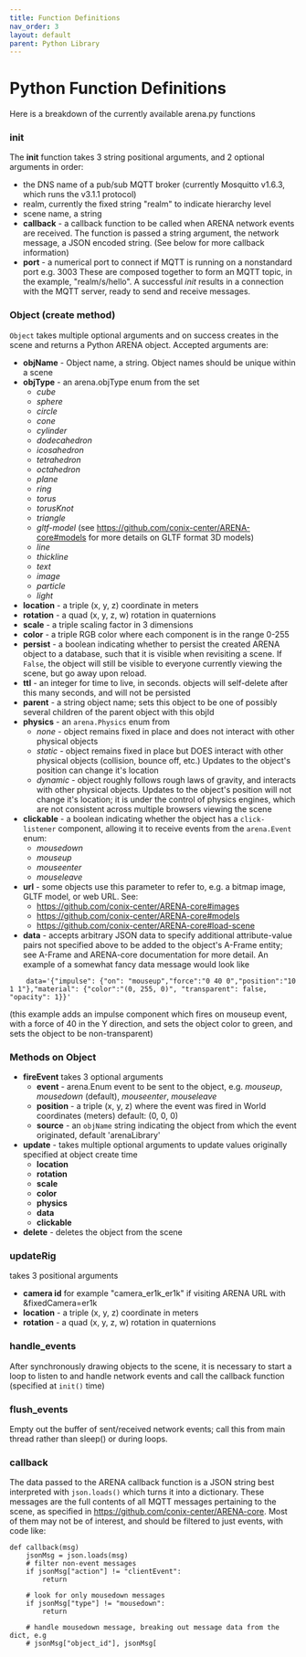 ```yaml
---
title: Function Definitions
nav_order: 3
layout: default
parent: Python Library
---
```


# Python Function Definitions

Here is a breakdown of the currently available arena.py functions

### init

The **init** function takes 3 string positional arguments, and 2 optional arguments in order:

- the DNS name of a pub/sub MQTT broker (currently Mosquitto v1.6.3, which runs the v3.1.1 protocol)
- realm, currently the fixed string "realm" to indicate hierarchy level
- scene name, a string
- **callback** - a callback function to be called when ARENA network events are received. The function is passed a string argument, the network message, a JSON encoded string. (See below for more callback information)
- **port** - a numerical port to connect if MQTT is running on a nonstandard port e.g. 3003
  These are composed together to form an MQTT topic, in the example, "realm/s/hello".
  A successful _init_ results in a connection with the MQTT server, ready to send and receive messages.

### Object (create method)

`Object` takes multiple optional arguments and on success creates in the scene and returns a Python ARENA object.
Accepted arguments are:

- **objName** - Object name, a string. Object names should be unique within a scene
- **objType** - an arena.objType enum from the set
  - _cube_
  - _sphere_
  - _circle_
  - _cone_
  - _cylinder_
  - _dodecahedron_
  - _icosahedron_
  - _tetrahedron_
  - _octahedron_
  - _plane_
  - _ring_
  - _torus_
  - _torusKnot_
  - _triangle_
  - _gltf-model_ (see https://github.com/conix-center/ARENA-core#models for more details on GLTF format 3D models)
  - _line_
  - _thickline_
  - _text_
  - _image_
  - _particle_
  - _light_
- **location** - a triple (x, y, z) coordinate in meters
- **rotation** - a quad (x, y, z, w) rotation in quaternions
- **scale** - a triple scaling factor in 3 dimensions
- **color** - a triple RGB color where each component is in the range 0-255
- **persist** - a boolean indicating whether to persist the created ARENA object to a database, such that it is visible when revisiting a scene. If `False`, the object will still be visible to everyone currently viewing the scene, but go away upon reload.
- **ttl** - an integer for time to live, in seconds. objects will self-delete after this many seconds, and will not be persisted
- **parent** - a string object name; sets this object to be one of possibly several children of the parent object with this objId
- **physics** - an `arena.Physics` enum from
  - _none_ - object remains fixed in place and does not interact with other physical objects
  - _static_ - object remains fixed in place but DOES interact with other physical objects (collision, bounce off, etc.) Updates to the object's position can change it's location
  - _dynamic_ - object roughly follows rough laws of gravity, and interacts with other physical objects. Updates to the object's position will not change it's location; it is under the control of physics engines, which are not consistent across multiple browsers viewing the scene
- **clickable** - a boolean indicating whether the object has a `click-listener` component, allowing it to receive events from the `arena.Event` enum:
  - _mousedown_
  - _mouseup_
  - _mouseenter_
  - _mouseleave_
- **url** - some objects use this parameter to refer to, e.g. a bitmap image, GLTF model, or web URL. See:
  - https://github.com/conix-center/ARENA-core#images
  - https://github.com/conix-center/ARENA-core#models
  - https://github.com/conix-center/ARENA-core#load-scene
- **data** - accepts arbitrary JSON data to specify additional attribute-value pairs not specified above to be added to the object's A-Frame entity; see A-Frame and ARENA-core documentation for more detail. An example of a somewhat fancy data message would look like

```
    data='{"impulse": {"on": "mouseup","force":"0 40 0","position":"10 1 1"},"material": {"color":"(0, 255, 0)", "transparent": false, "opacity": 1}}'
```

(this example adds an impulse component which fires on mouseup event, with a force of 40 in the Y direction, and sets the object color to green, and sets the object to be non-transparent)

### Methods on Object

- **fireEvent** takes 3 optional arguments
  - **event** - arena.Enum event to be sent to the object, e.g. _mouseup_, _mousedown_ (default), _mouseenter_, _mouseleave_
  - **position** - a triple (x, y, z) where the event was fired in World coordinates (meters) default: (0, 0, 0)
  - **source** - an `objName` string indicating the object from which the event originated, default 'arenaLibrary'
- **update** - takes multiple optional arguments to update values originally specified at object create time
  - **location**
  - **rotation**
  - **scale**
  - **color**
  - **physics**
  - **data**
  - **clickable**
- **delete** - deletes the object from the scene

### updateRig

takes 3 positional arguments

- **camera id** for example "camera_er1k_er1k" if visiting ARENA URL with &fixedCamera=er1k
- **location** - a triple (x, y, z) coordinate in meters
- **rotation** - a quad (x, y, z, w) rotation in quaternions

### handle_events

After synchronously drawing objects to the scene, it is necessary to start a loop to listen to and handle network events and call the callback function (specified at `init()` time)

### flush_events

Empty out the buffer of sent/received network events; call this from main thread rather than sleep() or during loops.

### callback

The data passed to the ARENA callback function is a JSON string best interpreted with `json.loads()` which turns it into a dictionary. These messages are the full contents of all MQTT messages pertaining to the scene, as specified in https://github.com/conix-center/ARENA-core. Most of them may not be of interest, and should be filtered to just events, with code like:

```
def callback(msg)
    jsonMsg = json.loads(msg)
    # filter non-event messages
    if jsonMsg["action"] != "clientEvent":
        return

    # look for only mousedown messages
    if jsonMsg["type"] != "mousedown":
        return

    # handle mousedown message, breaking out message data from the dict, e.g
    # jsonMsg["object_id"], jsonMsg[
```
